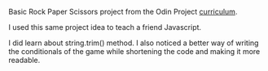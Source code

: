 Basic Rock Paper Scissors project from the Odin Project [curriculum](https://www.theodinproject.com/courses/web-development-101/lessons/rock-paper-scissors?ref=lnav).

I used this same project idea to teach a friend Javascript.

 I did learn about string.trim() method. I also noticed a better way of writing the conditionals of the game while shortening the code and making it more readable.

